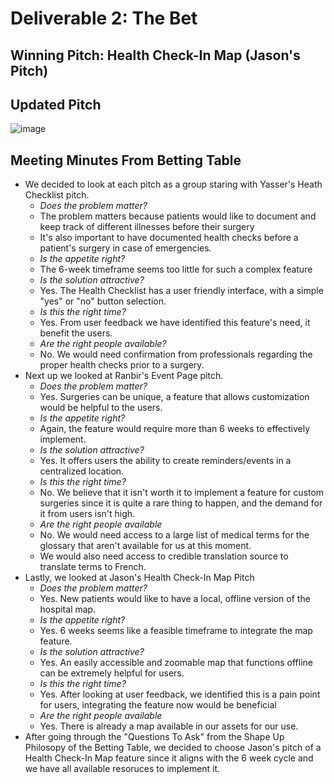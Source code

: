 # Deliverable 2: The Bet
## Winning Pitch: Health Check-In Map (Jason's Pitch)
## Updated Pitch
![image](https://github.com/ranbir-brar/SEG4105_Project/assets/55161355/b8a76efc-13dd-47d5-9093-e307b392738d)

## Meeting Minutes From Betting Table
- We decided to look at each pitch as a group staring with Yasser's Heath Checklist pitch.
  - *Does the problem matter?*
  - The problem matters because patients would like to document and keep track of different illnesses before their surgery
  - It's also important to have documented health checks before a patient's surgery in case of emergencies.
  - *Is the appetite right?*
  - The 6-week timeframe seems too little for such a complex feature
  - *Is the solution attractive?*
  - Yes. The Health Checklist has a user friendly interface, with a simple "yes" or "no" button selection.
  - *Is this the right time?*
  - Yes. From user feedback we have identified this feature's need, it benefit the users.
  - *Are the right people available?*
  - No. We would need confirmation from professionals regarding the proper health checks prior to a surgery.
- Next up we looked at Ranbir's Event Page pitch.
  - *Does the problem matter?*
  - Yes. Surgeries can be unique, a feature that allows customization would be helpful to the users.
  - *Is the appetite right?*
  - Again, the feature would require more than 6 weeks to effectively implement.
  - *Is the solution attractive?*
  - Yes. It offers users the ability to create reminders/events in a centralized location.
  - *Is this the right time?*
  - No. We believe that it isn't worth it to implement a feature for custom surgeries since it is quite a rare thing to happen, and the demand for it from users isn't high.
  - *Are the right people available*
  - No. We would need access to a large list of medical terms for the glossary that aren't available for us at this moment.
  - We would also need access to credible translation source to translate terms to French.
- Lastly, we looked at Jason's Health Check-In Map Pitch
  - *Does the problem matter?*
  - Yes. New patients would like to have a local, offline version of the hospital map. 
  - *Is the appetite right?*
  - Yes. 6 weeks seems like a feasible timeframe to integrate the map feature.
  - *Is the solution attractive?*
  - Yes. An easily accessible and zoomable map that functions offline can be extremely helpful for users.
  - *Is this the right time?*
  - Yes. After looking at user feedback, we identified this is a pain point for users, integrating the feature now would be beneficial
  - *Are the right people available*
  - Yes. There is already a map available in our assets for our use.
- After going through the "Questions To Ask" from the Shape Up Philosopy of the Betting Table, we decided to choose Jason's pitch of a Health Check-In Map feature since it aligns with the 6 week cycle and we have all available resoruces to implement it.
